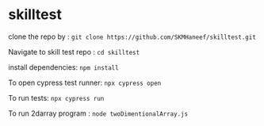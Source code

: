 # skilltest

clone the repo by : `git clone https://github.com/SKMHaneef/skilltest.git`

Navigate to skill test repo : `cd skilltest`

install dependencies:  `npm install`

To open cypress test runner:  `npx cypress open`

To run tests:  `npx cypress run`

To run 2darray program : `node twoDimentionalArray.js`

